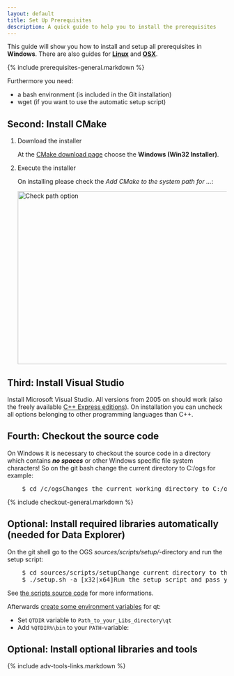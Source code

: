 ```yaml
---
layout: default
title: Set Up Prerequisites
description: A quick guide to help you to install the prerequisites
---
```


<p class="intro">This guide will show you how to install and setup all prerequisites in <strong>Windows</strong>. There are also guides for <strong><a href="{{site.baseurl}}/linux-prerequisites">Linux</a></strong> and <strong><a href="{{site.baseurl}}/mac-prerequisites">OSX</a></strong>.</p>

{% include prerequisites-general.markdown %}

Furthermore you need:

- a bash environment (is included in the Git installation)
- wget (if you want to use the automatic setup script)

## <span class="step">Second:</span> Install CMake ##

1. <span class="step-title">Download the installer</span>

	At the [CMake download page](http://www.cmake.org/cmake/resources/software.html)
	choose the **Windows (Win32 Installer)**.

2. <span class="step-title">Execute the installer</span>

	On installing please check the *Add CMake to the system path for ...*:

	<img src="{{site.baseurl}}/images/cmake-win-install.png" width="511" height="396" alt="Check path option" />

## <span class="step">Third:</span> Install Visual Studio ##

Install Microsoft Visual Studio. All versions from 2005 on should work (also
the freely available [C++ Express editions](http://www.microsoft.com/germany/express/)).
On installation you can uncheck all options belonging to other programming
languages than C++.

## <span class="step">Fourth:</span> Checkout the source code ##

On Windows it is necessary to checkout the source code in a directory which contains ***no spaces*** or other Windows specific file system characters! So
on the git bash change the current directory to C:/ogs for example:

<pre class="terminal bootcamp">
	<span class="codeline">$ cd /c/ogs<span>Changes the current working directory to C:/ogs</span></span>
</pre>

{% include checkout-general.markdown %}

## <span class="step">Optional:</span> Install required libraries automatically (needed for Data Explorer) ##

On the git shell go to the OGS *sources/scripts/setup/*-directory and run the setup
script:

<pre class="terminal bootcamp">
	<span class="codeline">$ cd sources/scripts/setup<span>Change current directory to the script directory</span></span>
	<span class="codeline">$ ./setup.sh -a [x32|x64]<span>Run the setup script and pass your architecture: choose either x32 or x64</span></span>
</pre>

See [the scripts source code](https://github.com/ufz/ogs/tree/master/scripts/setup) for more informations.

Afterwards [create some environment variables](http://www.itechtalk.com/thread3595.html) for qt:

- Set `QTDIR` variable to `Path_to_your_Libs_directory\qt`
- Add `%QTDIR%\bin` to your `PATH`-variable:

## <span class="step">Optional:</span> Install optional libraries and tools ##

{% include adv-tools-links.markdown %}

